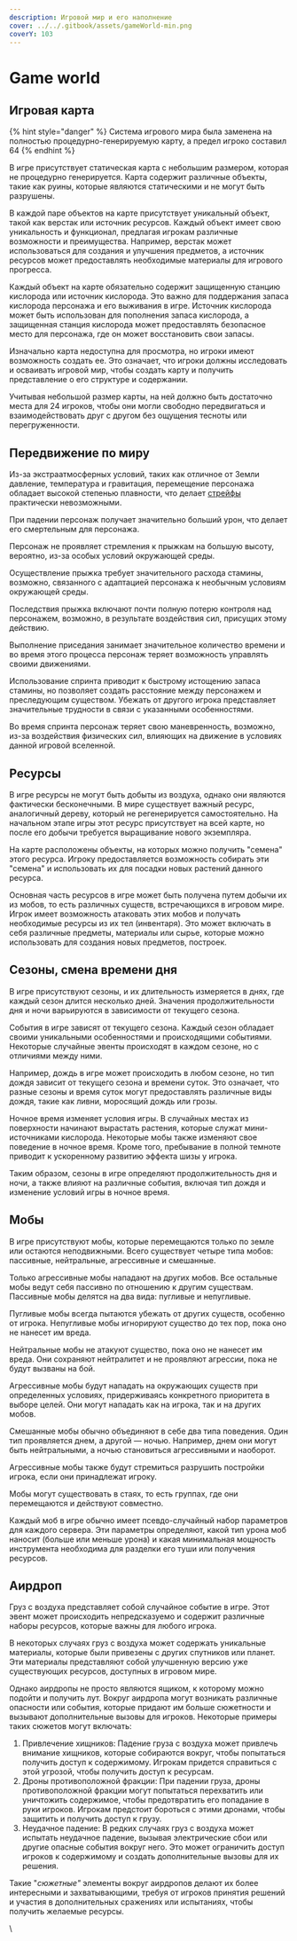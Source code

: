 ```yaml
---
description: Игровой мир и его наполнение
cover: ../../.gitbook/assets/gameWorld-min.png
coverY: 103
---
```


# Game world

## Игровая карта

{% hint style="danger" %}
Система игрового мира была заменена на полностью процедурно-генерируемую карту, а предел игроко составил 64
{% endhint %}

В игре присутствует статическая карта с небольшим размером, которая не процедурно генерируется. Карта содержит различные объекты, такие как руины, которые являются статическими и не могут быть разрушены.

В каждой паре объектов на карте присутствует уникальный объект, такой как верстак или источник ресурсов. Каждый объект имеет свою уникальность и функционал, предлагая игрокам различные возможности и преимущества. Например, верстак может использоваться для создания и улучшения предметов, а источник ресурсов может предоставлять необходимые материалы для игрового прогресса.

Каждый объект на карте обязательно содержит защищенную станцию кислорода или источник кислорода. Это важно для поддержания запаса кислорода персонажа и его выживания в игре. Источник кислорода может быть использован для пополнения запаса кислорода, а защищенная станция кислорода может предоставлять безопасное место для персонажа, где он может восстановить свои запасы.

Изначально карта недоступна для просмотра, но игроки имеют возможность создать ее. Это означает, что игроки должны исследовать и осваивать игровой мир, чтобы создать карту и получить представление о его структуре и содержании.

Учитывая небольшой размер карты, на ней должно быть достаточно места для 24 игроков, чтобы они могли свободно передвигаться и взаимодействовать друг с другом без ощущения тесноты или перегруженности.

## Передвижение по миру

Из-за экстраатмосферных условий, таких как отличное от Земли давление, температура и гравитация, перемещение персонажа обладает высокой степенью плавности, что делает [стрейфы](https://en.wikipedia.org/wiki/Strafing\_\(video\_games\)) практически невозможными.

При падении персонаж получает значительно больший урон, что делает его смертельным для персонажа.

Персонаж не проявляет стремления к прыжкам на большую высоту, вероятно, из-за особых условий окружающей среды.

Осуществление прыжка требует значительного расхода стамины, возможно, связанного с адаптацией персонажа к необычным условиям окружающей среды.

Последствия прыжка включают почти полную потерю контроля над персонажем, возможно, в результате воздействия сил, присущих этому действию.

Выполнение приседания занимает значительное количество времени и во время этого процесса персонаж теряет возможность управлять своими движениями.

Использование спринта приводит к быстрому истощению запаса стамины, но позволяет создать расстояние между персонажем и преследующим существом. Убежать от другого игрока представляет значительные трудности в связи с указанными особенностями.

Во время спринта персонаж теряет свою маневренность, возможно, из-за воздействия физических сил, влияющих на движение в условиях данной игровой вселенной.

## Ресурсы

В игре ресурсы не могут быть добыты из воздуха, однако они являются фактически бесконечными. В мире существует важный ресурс, аналогичный дереву, который не регенерируется самостоятельно. На начальном этапе игры этот ресурс присутствует на всей карте, но после его добычи требуется выращивание нового экземпляра.

На карте расположены объекты, на которых можно получить "семена" этого ресурса. Игроку предоставляется возможность собирать эти "семена" и использовать их для посадки новых растений данного ресурса.

Основная часть ресурсов в игре может быть получена путем добычи их из мобов, то есть различных существ, встречающихся в игровом мире. Игрок имеет возможность атаковать этих мобов и получать необходимые ресурсы из их тел (инвентаря). Это может включать в себя различные предметы, материалы или сырье, которые можно использовать для создания новых предметов, построек.

## Сезоны, смена времени дня

В игре присутствуют сезоны, и их длительность измеряется в днях, где каждый сезон длится несколько дней. Значения продолжительности дня и ночи варьируются в зависимости от текущего сезона.&#x20;

События в игре зависят от текущего сезона. Каждый сезон обладает своими уникальными особенностями и происходящими событиями. Некоторые случайные эвенты происходят в каждом сезоне, но с отличиями между ними.

Например, дождь в игре может происходить в любом сезоне, но тип дождя зависит от текущего сезона и времени суток. Это означает, что разные сезоны и время суток могут предоставлять различные виды дождя, такие как ливни, моросящий дождь или грозы.

Ночное время изменяет условия игры. В случайных местах из поверхности начинают вырастать растения, которые служат мини-источниками кислорода. Некоторые мобы также изменяют свое поведение в ночное время. Кроме того, пребывание в полной темноте приводит к ускоренному развитию эффекта шизы у игрока.

Таким образом, сезоны в игре определяют продолжительность дня и ночи, а также влияют на различные события, включая тип дождя и изменение условий игры в ночное время.

## Мобы

В игре присутствуют мобы, которые перемещаются только по земле или остаются неподвижными. Всего существует четыре типа мобов: пассивные, нейтральные, агрессивные и смешанные.

Только агрессивные мобы нападают на других мобов. Все остальные мобы ведут себя пассивно по отношению к другим существам. Пассивные мобы делятся на два вида: пугливые и непугливые.

Пугливые мобы всегда пытаются убежать от других существ, особенно от игрока. Непугливые мобы игнорируют существо до тех пор, пока оно не нанесет им вреда.

Нейтральные мобы не атакуют существо, пока оно не нанесет им вреда. Они сохраняют нейтралитет и не проявляют агрессии, пока не будут вызваны на бой.

Агрессивные мобы будут нападать на окружающих существ при определенных условиях, придерживаясь конкретного приоритета в выборе целей. Они могут нападать как на игрока, так и на других мобов.

Смешанные мобы обычно объединяют в себе два типа поведения. Один тип проявляется днем, а другой — ночью. Например, днем они могут быть нейтральными, а ночью становиться агрессивными и наоборот.

Агрессивные мобы также будут стремиться разрушить постройки игрока, если они принадлежат игроку.

Мобы могут существовать в стаях, то есть группах, где они перемещаются и действуют совместно.

Каждый моб в игре обычно имеет псевдо-случайный набор параметров для каждого сервера. Эти параметры определяют, какой тип урона моб наносит (больше или меньше урона) и какая минимальная мощность инструмента необходима для разделки его туши или получения ресурсов.

## Аирдроп

Груз с воздуха представляет собой случайное событие в игре. Этот эвент может происходить непредсказуемо и содержит различные наборы ресурсов, которые важны для любого игрока.

В некоторых случаях груз с воздуха может содержать уникальные материалы, которые были привезены с других спутников или планет. Эти материалы представляют собой улучшенную версию уже существующих ресурсов, доступных в игровом мире.

Однако аирдропы не просто являются ящиком, к которому можно подойти и получить лут. Вокруг аирдропа могут возникать различные опасности или события, которые придают им больше сюжетности и вызывают дополнительные вызовы для игроков. Некоторые примеры таких сюжетов могут включать:

1. Привлечение хищников: Падение груза с воздуха может привлечь внимание хищников, которые собираются вокруг, чтобы попытаться получить доступ к содержимому. Игрокам придется справиться с этой угрозой, чтобы получить доступ к ресурсам.
2. Дроны противоположной фракции: При падении груза, дроны противоположной фракции могут попытаться перехватить или уничтожить содержимое, чтобы предотвратить его попадание в руки игроков. Игрокам предстоит бороться с этими дронами, чтобы защитить и получить доступ к грузу.
3. Неудачное падение: В редких случаях груз с воздуха может испытать неудачное падение, вызывая электрические сбои или другие опасные события вокруг него. Это может ограничить доступ игроков к содержимому и создать дополнительные вызовы для их решения.

Такие "_сюжетные"_ элементы вокруг аирдропов делают их более интересными и захватывающими, требуя от игроков принятия решений и участия в дополнительных сражениях или испытаниях, чтобы получить желаемые ресурсы.

\
